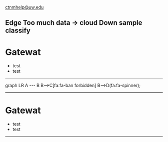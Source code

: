 ctnmhelp@uw.edu

Edge
Too much data -> cloud
    Down sample
    classify
---

# Gatewat

* test
* test

---

  <div class="mermaid">
  graph LR
      A --- B
      B-->C[fa:fa-ban forbidden]
      B-->D(fa:fa-spinner);
  </div>

---

# Gatewat

* test
* test

---
